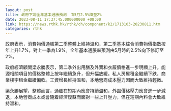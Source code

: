 ```yaml
---
layout: post
title: 政府下調全年基本通脹預測　由5月2.5%降至2%
date: 2023-08-11 17:37:45.000000000 +08:00
link: https://news.rthk.hk/rthk/ch/component/k2/1713103-20230811.htm
categories: rthk
---
```


政府表示，消費物價通脹第二季整體上維持溫和，第二季基本綜合消費物價指數按年上升1.7%，對上一季為1.9%。全年基本通脹率預測由5月時的2.5%向下修訂至2%。

政府經濟顧問梁永勝表示，第二季外出用膳及外賣和衣履價格進一步明顯上升。能源相關項目的價格整體上按年繼續急升，但升幅放緩。私人房屋租金繼續下跌，商業樓宇租金繼續偏軟。工資增長維持溫和，本地營商成本壓力因而大致維持輕微。

梁永勝展望，整體而言，通脹在短期內應會持續溫和，外圍價格壓力應會進一步減退，本地營商成本或會隨着經濟復蘇而面對一些上升壓力，但在短期內料會大致維持溫和。
